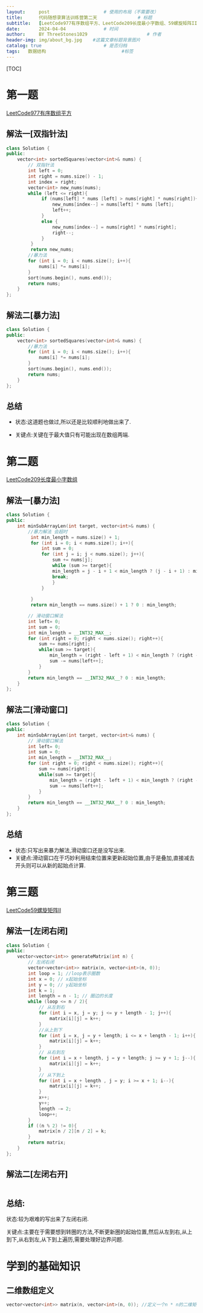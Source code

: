 ```yaml
---
layout:     post   				    # 使用的布局（不需要改）
title:      代码随想录算法训练营第二天				# 标题 
subtitle:   [LeetCode977有序数组平方、LeetCode209长度最小字数组、59螺旋矩阵II] #副标题
date:       2024-04-04 				# 时间
author:     BY ThreeStones1029 						# 作者
header-img: img/about_bg.jpg 	#这篇文章标题背景图片
catalog: true 						# 是否归档
tags:	数据结构							#标签
---
```




[TOC]

# 第一题

[LeetCode977有序数组平方](https://leetcode.cn/problems/squares-of-a-sorted-array/)

## 解法一[双指针法]

~~~c++
class Solution {
public:
    vector<int> sortedSquares(vector<int>& nums) {
        // 双指针法
        int left = 0;
        int right = nums.size() - 1;
        int index = right;
        vector<int> new_nums(nums);
        while (left <= right){
             if (nums[left] * nums [left] > nums[right] * nums[right]){
                 new_nums[index--] = nums[left] * nums [left];
                 left++;
             }
             else {
                 new_nums[index--] = nums[right] * nums[right];
                 right--;
             }
         }
         return new_nums;
        //暴力法
        for (int i = 0; i < nums.size(); i++){
            nums[i] *= nums[i];
        }
        sort(nums.begin(), nums.end());
        return nums;
    }
};
~~~



## 解法二[暴力法]

~~~c++
class Solution {
public:
    vector<int> sortedSquares(vector<int>& nums) {
        //暴力法
        for (int i = 0; i < nums.size(); i++){
            nums[i] *= nums[i];
        }
        sort(nums.begin(), nums.end());
        return nums;
    }
};
~~~

## 总结

* 状态:这道题也做过,所以还是比较顺利地做出来了.

* 关键点:关键在于最大值只有可能出现在数组两端.

# 第二题

[LeetCode209长度最小字数组](https://leetcode.cn/problems/minimum-size-subarray-sum/)

## 解法一[暴力法]

~~~c++
class Solution {
public:
    int minSubArrayLen(int target, vector<int>& nums) {
        //暴力解法 会超时
         int min_length = nums.size() + 1;
         for (int i = 0; i < nums.size(); i++){
             int sum = 0;
             for (int j = i; j < nums.size(); j++){
                 sum += nums[j];
                 while (sum >= target){
                 min_length = j - i + 1 < min_length ? (j - i + 1) : min_length;
                 break;
                 }
             }
            
         }
         return min_length == nums.size() + 1 ? 0 : min_length;

        // 滑动窗口解法
        int left= 0;
        int sum = 0;
        int min_length = __INT32_MAX__;
        for (int right = 0; right < nums.size(); right++){
            sum += nums[right];
            while(sum >= target){
                min_length = (right - left + 1) < min_length ? (right - left + 1) : min_length;
                sum -= nums[left++];
            }
        }
        return min_length == __INT32_MAX__? 0 : min_length;
    }
};
~~~

## 解法二[滑动窗口]

~~~c++
class Solution {
public:
    int minSubArrayLen(int target, vector<int>& nums) {
        // 滑动窗口解法
        int left= 0;
        int sum = 0;
        int min_length = __INT32_MAX__;
        for (int right = 0; right < nums.size(); right++){
            sum += nums[right];
            while(sum >= target){
                min_length = (right - left + 1) < min_length ? (right - left + 1) : min_length;
                sum -= nums[left++];
            }
        }
        return min_length == __INT32_MAX__? 0 : min_length;
    }
};
~~~

## 总结

* 状态:只写出来暴力解法,滑动窗口还是没写出来.
* 关键点:滑动窗口在于巧妙利用结束位置来更新起始位置,由于是叠加,直接减去开头则可以从新的起始点计算.

# 第三题

[LeetCode59螺旋矩阵II](https://leetcode.cn/problems/spiral-matrix-ii/)

## 解法一[左闭右闭]

~~~c++
class Solution {
public:
    vector<vector<int>> generateMatrix(int n) {
        // 左闭右闭
        vector<vector<int>> matrix(n, vector<int>(n, 0));
        int loop = 1; //loop表示圈数
        int x = 0; // x起始坐标
        int y = 0; // y起始坐标
        int k = 1;
        int length = n - 1; // 圈边的长度
        while (loop <= n / 2){
            // 从左到右
            for (int i = x, j = y; j <= y + length - 1; j++){
                matrix[i][j] = k++;
            }
            //从上到下
            for (int i = x, j = y + length; i <= x + length - 1; i++){
                matrix[i][j] = k++;
            }
            // 从右到左
            for (int i = x + length, j = y + length; j >= y + 1; j--){
                matrix[i][j] = k++;
            }
            // 从下到上
            for (int i = x + length , j = y; i >= x + 1; i--){
                matrix[i][j] = k++;
            }
            x++;
            y++;
            length -= 2;
            loop++;
        }
        if ((n % 2) != 0){
            matrix[n / 2][n / 2] = k;
        }
        return matrix;
    }
};
~~~

## 解法二[左闭右开]

~~~c++

~~~

## 总结:

状态:较为艰难的写出来了左闭右闭.

关键点:主要在于需要想到转圈的方法,不断更新圈的起始位置,然后从左到右,从上到下,从右到左,从下到上遍历,需要处理好边界问题.

# 学到的基础知识

## 二维数组定义

~~~c++
vector<vector<int>> matrix(n, vector<int>(n, 0)); //定义一个n * n的二维矩阵
~~~

